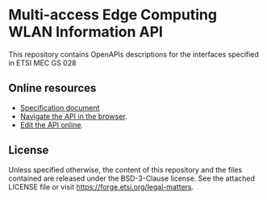 # Multi-access Edge Computing WLAN Information API

This repository contains OpenAPIs descriptions for the interfaces specified in ETSI MEC GS 028

## Online resources

* [Specification document](https://www.etsi.org/deliver/etsi_gs/MEC/001_099/028/02.02.01_60/gs_MEC028v020201p.pdf)
* [Navigate the API in the browser](https://forge.etsi.org/swagger/ui/?url=https://forge.etsi.org/rep/mec/gs028-wai-api/raw/stf606-final/WlanInformationApi.yaml).
* [Edit the API online](https://forge.etsi.org/swagger/editor/?url=https://forge.etsi.org/rep/mec/gs028-wai-api/raw/stf606-final/WlanInformationApi.yaml).

## License

Unless specified otherwise, the content of this repository and the files contained are released under the BSD-3-Clause license.
See the attached LICENSE file or visit https://forge.etsi.org/legal-matters.
